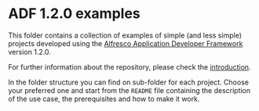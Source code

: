 # ADF 1.2.0 examples

This folder contains a collection of examples of simple (and less simple) projects developed using the [Alfresco Application Developer Framework](https://github.com/Alfresco/alfresco-ng2-components) version 1.2.0.

For further information about the repository, please check the [introduction](..).

In the folder structure you can find on sub-folder for each project.
Choose your preferred one and start from the `README` file containing the description of the use case, the prerequisites and how to make it work.


